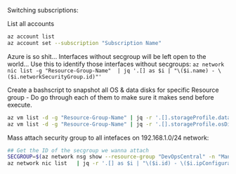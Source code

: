 Switching subscriptions:

List all accounts

```bash
az account list
az account set --subscription "Subscription Name"
```

Azure is so shit... Interfaces without secgroup will be left open to the world... Use this to identify those interfaces without secgroups:
`az network nic list -g "Resource-Group-Name"  | jq '.[] as $i | "\($i.name) - \($i.networkSecurityGroup.id)"'`

Create a bashscript to snapshot all OS & data disks for specific Resource group - Do go through each of them to make sure it makes send before execute.

```bash
az vm list -d -g "Resource-Group-Name" | jq -r '.[].storageProfile.dataDisks[] as $o | "az snapshot create -g Resource-Group-Name -n\($o|.name)-snapshot --source \($o|.managedDisk.id)"'  > snapshot-images.sh
az vm list -d -g "Resource-Group-Name" | jq -r '.[].storageProfile.osDisk as $o | "az snapshot create -g Resource-Group-Name -n\($o|.name)-snapshot --source \($o|.managedDisk.id)"'  >> snapshot-images.sh
```

Mass attach security group to all intefaces on 192.168.1.0/24 network:
```bash
## Get the ID of the secgroup we wanna attach
SECGROUP=$(az network nsg show --resource-group "DevOpsCentral" -n "Mandiant_SecGroup" | jq -r '.id')
az network nic list   | jq -r '.[] as $i | "\($i.id) - \($i.ipConfigurations[0].privateIpAddress)"' | grep 192.168.0 | sed 's/ - .*//g' | xargs -I {} echo az network nic update --ids {} --network-security-group $SECGROUP > updatesecgroup.sh
```
